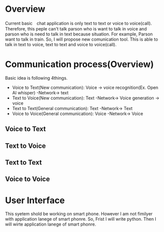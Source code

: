 # Overview
Current basic　chat application is only text to text or voice to voice(call).
Therefore, this peple can't talk parson who is want to talk in voice and parson who is need to talk in text because situation. For example, Parson want to talk in train.
So, I will propose new comunication tool. This is able to talk in text to voice, text to text and voice to voice(call).

# Communication process(Overview)
Basic idea is following 4things.<br>
 - Voice to Text(New communication): Voice -> voice recognition(Ex. Open AI whisper) -Network-> text <br>
 - Text to Voice(New communication): Text -Network-> Voice generation -> voice <br>
 - Text to Text(General communication): Text -Network-> Text<br>
 - Voice to Voice(General communication): Voice -Network-> Voice<br>

## Voice to Text

## Text to Voice

## Text to Text

## Voice to Voice

# User Interface
This syetem shold be working on smart phone. However I am not fimilyer with application lanege of smart phonre.
So, Frist I will write python. Then I will wirte application lanege of smart phonre.
